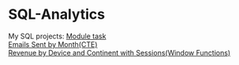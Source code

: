 # SQL-Analytics
My SQL projects:
                  [Module task](https://docs.google.com/document/d/1WpXH1CPHnifQsA9Oe8pfOnq-E5vTZS7FGY19vSHG4IM/edit?tab=t.0)\
                  [Emails Sent by Month(CTE)](https://docs.google.com/document/d/1iME6mLK_vohxNcrceEZ5ECND0t0ktZDWAk9asUKQ5dQ/edit?tab=t.0)\
                  [Revenue by Device and Continent with Sessions(Window Functions)](https://docs.google.com/document/d/1mE5_uiaro8wW2X0cMUxgF-4vX6rEO1072fXkll0kdoQ/edit?usp=sharing)
